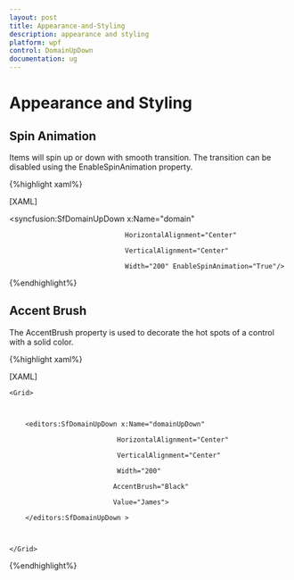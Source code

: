 ```yaml
---
layout: post
title: Appearance-and-Styling
description: appearance and styling
platform: wpf
control: DomainUpDown
documentation: ug
---
```


# Appearance and Styling

## Spin Animation

Items will spin up or down with smooth transition. The transition can be disabled using the EnableSpinAnimation property.

{%highlight xaml%}

[XAML]



<syncfusion:SfDomainUpDown x:Name="domain"

                                 HorizontalAlignment="Center"

                                 VerticalAlignment="Center"

                                 Width="200" EnableSpinAnimation="True"/>


{%endhighlight%}

## Accent Brush

The AccentBrush property is used to decorate the hot spots of a control with a solid color. 

{%highlight xaml%}

[XAML]



<Page xmlns:editors="clr-namespace:Syncfusion.Windows.Controls.Input;assembly=Syncfusion.SfInput.Wpf">

    <Grid>



        <editors:SfDomainUpDown x:Name="domainUpDown"

                               HorizontalAlignment="Center"

                               VerticalAlignment="Center"

                               Width="200" 

                              AccentBrush="Black"

                              Value="James">

        </editors:SfDomainUpDown >



    </Grid>

</Page>

{%endhighlight%}




